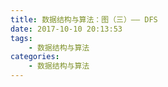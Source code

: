 ```yaml
---
title: 数据结构与算法：图（三）—— DFS
date: 2017-10-10 20:13:53
tags: 
    - 数据结构与算法
categories:
    - 数据结构与算法
---
```






